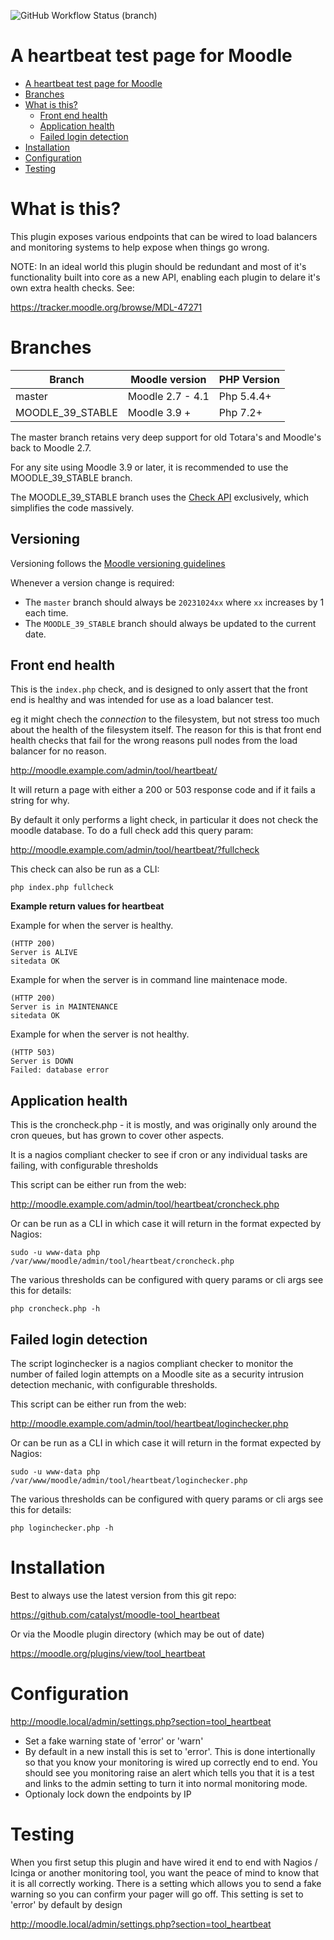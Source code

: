 ![GitHub Workflow Status (branch)](https://img.shields.io/github/actions/workflow/status/catalyst/moodle-tool_heartbeat/ci.yml?branch=master&label=ci)

# A heartbeat test page for Moodle

- [A heartbeat test page for Moodle](#a-heartbeat-test-page-for-moodle)
- [Branches](#branches)
- [What is this?](#what-is-this)
  - [Front end health](#front-end-health)
  - [Application health](#application-health)
  - [Failed login detection](#failed-login-detection)
- [Installation](#installation)
- [Configuration](#configuration)
- [Testing](#testing)

# What is this?

This plugin exposes various endpoints that can be wired to load balancers and monitoring systems to help expose when things go wrong.

NOTE: In an ideal world this plugin should be redundant and most of it's functionality built into core as a new API, enabling each plugin to delare it's own extra health checks. See:

https://tracker.moodle.org/browse/MDL-47271

# Branches

| Branch             | Moodle version    | PHP Version |
| ------------------ | ----------------- | ----------- |
| master             | Moodle 2.7 - 4.1  | Php 5.4.4+  |
| MOODLE_39_STABLE   | Moodle 3.9 +      | Php 7.2+    |

The master branch retains very deep support for old Totara's and Moodle's back to Moodle 2.7.

For any site using Moodle 3.9 or later, it is recommended to use the MOODLE_39_STABLE branch.

The MOODLE_39_STABLE branch uses the [Check API](https://moodledev.io/docs/apis/subsystems/check) exclusively, which simplifies the code massively.

## Versioning

Versioning follows the [Moodle versioning guidelines](https://moodledev.io/docs/apis/commonfiles/version.php#version)

Whenever a version change is required:
- The `master` branch should always be `20231024xx` where `xx` increases by 1 each time.
- The `MOODLE_39_STABLE` branch should always be updated to the current date.

## Front end health

This is the ```index.php``` check, and is designed to only assert that the front end is healthy and was intended for use as a load balancer test.

eg it might chech the *connection* to the filesystem, but not stress too much about the health of the filesystem itself. The reason for this is that front end health checks that fail for the wrong reasons pull nodes from the load balancer for no reason.

http://moodle.example.com/admin/tool/heartbeat/

It will return a page with either a 200 or 503 response code and if it fails a string for why.

By default it only performs a light check, in particular it does not check the moodle database. To do a full check add this query param:

http://moodle.example.com/admin/tool/heartbeat/?fullcheck

This check can also be run as a CLI:

```
php index.php fullcheck
```

**Example return values for heartbeat**

Example for when the server is healthy.
```
(HTTP 200)
Server is ALIVE
sitedata OK
```

Example for when the server is in command line maintenace mode.
```
(HTTP 200)
Server is in MAINTENANCE
sitedata OK
```

Example for when the server is not healthy.
```
(HTTP 503)
Server is DOWN
Failed: database error
```



## Application health

This is the croncheck.php - it is mostly, and was originally only around the cron queues, but has grown to cover other aspects.

It is a nagios compliant checker to see if cron or any individual tasks are failing, with configurable thresholds

This script can be either run from the web:

http://moodle.example.com/admin/tool/heartbeat/croncheck.php

Or can be run as a CLI in which case it will return in the format expected by Nagios:

```
sudo -u www-data php /var/www/moodle/admin/tool/heartbeat/croncheck.php
```

The various thresholds can be configured with query params or cli args see this for details:

```
php croncheck.php -h
```


## Failed login detection

The script loginchecker is a nagios compliant checker to monitor the number of failed login attempts on a Moodle site as a security intrusion detection mechanic, with configurable thresholds.

This script can be either run from the web:

http://moodle.example.com/admin/tool/heartbeat/loginchecker.php

Or can be run as a CLI in which case it will return in the format expected by Nagios:

```
sudo -u www-data php /var/www/moodle/admin/tool/heartbeat/loginchecker.php
```

The various thresholds can be configured with query params or cli args see this for details:

```
php loginchecker.php -h
```


# Installation

Best to always use the latest version from this git repo:

https://github.com/catalyst/moodle-tool_heartbeat


Or via the Moodle plugin directory (which may be out of date)

https://moodle.org/plugins/view/tool_heartbeat


# Configuration

http://moodle.local/admin/settings.php?section=tool_heartbeat

* Set a fake warning state of 'error' or 'warn'
* By default in a new install this is set to 'error'. This is done intertionally so that you know your monitoring is wired up correctly end to end. You should see you monitoring raise an alert which tells you that it is a test and links to the admin setting to turn it into normal monitoring mode.
* Optionaly lock down the endpoints by IP


# Testing

When you first setup this plugin and have wired it end to end with Nagios / Icinga or another monitoring tool, you want the peace of mind to know that it is all correctly working. There is a setting which allows you to send a fake warning so you can confirm your pager will go off. This setting is set to 'error' by default by design

http://moodle.local/admin/settings.php?section=tool_heartbeat
